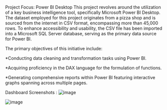 
Project Focus: Power BI Desktop
This project revolves around the utilization of a key business intelligence tool, specifically Microsoft Power BI Desktop. The dataset employed for this project originates from a pizza shop and is sourced from the internet in CSV format, encompassing more than 45,000 rows. To enhance accessibility and usability, the CSV file has been imported into a Microsoft SQL Server database, serving as the primary data source for Power BI.

The primary objectives of this initiative include:

*Conducting data cleaning and transformation tasks using Power BI.

*Acquiring proficiency in the DAX language for the formulation of functions.

*Generating comprehensive reports within Power BI featuring interactive graphs spanning across multiple pages.

Dashboard Screenshots :
![image](https://github.com/RACIM01/Pizza-Sales-Dashboard/assets/113592369/05efd353-d8cb-4bfb-b757-1e3a60bf3647)

![image](https://github.com/RACIM01/Pizza-Sales-Dashboard/assets/113592369/eff3c488-9451-4d2b-be16-b3f2fb5d1eab)
